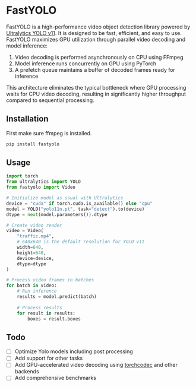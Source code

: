 # FastYOLO

FastYOLO is a high-performance video object detection library powered by [Ultralytics YOLO v11](https://github.com/ultralytics/ultralytics).
It is designed to be fast, efficient, and easy to use.
FastYOLO maximizes GPU utilization through parallel video decoding and model inference:

1. Video decoding is performed asynchronously on CPU using FFmpeg
2. Model inference runs concurrently on GPU using PyTorch
3. A prefetch queue maintains a buffer of decoded frames ready for inference

This architecture eliminates the typical bottleneck where GPU processing waits for CPU video decoding, resulting in significantly higher throughput compared to sequential processing.

## Installation

First make sure ffmpeg is installed.

```bash
pip install fastyolo
```

## Usage

```python
import torch
from ultralytics import YOLO
from fastyolo import Video

# Initialize model as usual with Ultralytics
device = "cuda" if torch.cuda.is_available() else "cpu"
model = YOLO("yolo11n.pt", task="detect").to(device)
dtype = next(model.parameters()).dtype

# Create video reader
video = Video(
    "traffic.mp4",
    # 640x640 is the default resolution for YOLO v11
    width=640,
    height=640,
    device=device,
    dtype=dtype
)

# Process video frames in batches
for batch in video:
    # Run inference
    results = model.predict(batch)
    
    # Process results
    for result in results:
        boxes = result.boxes 

```

## Todo 

- [ ] Optimize Yolo models including post processing
- [ ] Add support for other tasks
- [ ] Add GPU-accelerated video decoding using [torchcodec](https://github.com/pytorch/torchcodec) and other backends
- [ ] Add comprehensive benchmarks
